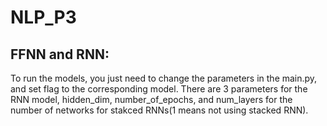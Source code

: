 # NLP_P3
## FFNN and RNN:
To run the models, you just need to change the parameters in the main.py, and set flag to the corresponding model. There are 3 parameters for the RNN model, hidden_dim, number_of_epochs, and num_layers for the number of networks for stakced RNNs(1 means not using stacked RNN). 
